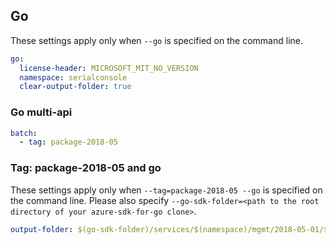 ## Go

These settings apply only when `--go` is specified on the command line.

``` yaml $(go)
go:
  license-header: MICROSOFT_MIT_NO_VERSION
  namespace: serialconsole
  clear-output-folder: true
```

### Go multi-api

``` yaml $(go) && $(multiapi)
batch:
  - tag: package-2018-05
```

### Tag: package-2018-05 and go

These settings apply only when `--tag=package-2018-05 --go` is specified on the command line.
Please also specify `--go-sdk-folder=<path to the root directory of your azure-sdk-for-go clone>`.

``` yaml $(tag) == 'package-2018-05' && $(go)
output-folder: $(go-sdk-folder)/services/$(namespace)/mgmt/2018-05-01/$(namespace)
```
